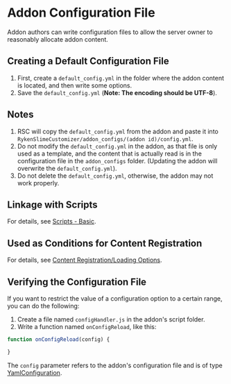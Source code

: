 # Addon Configuration File

Addon authors can write configuration files to allow the server owner to reasonably allocate addon content.

## Creating a Default Configuration File
1. First, create a `default_config.yml` in the folder where the addon content is located, and then write some options.
2. Save the `default_config.yml` (**Note: The encoding should be UTF-8**).

## Notes
1. RSC will copy the `default_config.yml` from the addon and paste it into `RykenSlimeCustomizer/addon_configs/(addon id)/config.yml`.
2. Do not modify the `default_config.yml` in the addon, as that file is only used as a template, and the content that is actually read is in the configuration file in the `addon_configs` folder.
   (Updating the addon will overwrite the `default_config.yml`).
3. Do not delete the `default_config.yml`, otherwise, the addon may not work properly.

## Linkage with Scripts
For details, see [Scripts - Basic](../scripts-basic/basic.md#addon-configuration-file).

## Used as Conditions for Content Registration
For details, see [Content Registration/Loading Options](context-options.md#about-conditions).

## Verifying the Configuration File
If you want to restrict the value of a configuration option to a certain range, you can do the following:
1. Create a file named `configHandler.js` in the addon's script folder.
2. Write a function named `onConfigReload`, like this:
```js
function onConfigReload(config) {

}
```
The `config` parameter refers to the addon's configuration file and is of type [YamlConfiguration](https://hub.spigotmc.org/javadocs/spigot/org/bukkit/configuration/file/YamlConfiguration.html).
